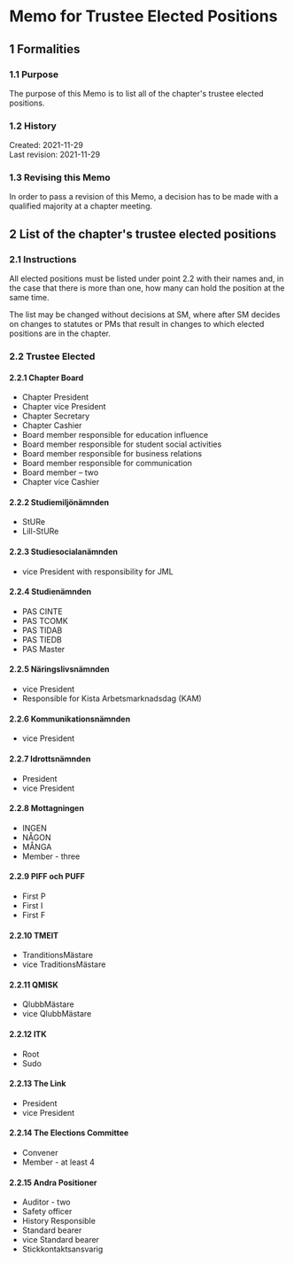 # Memo for Trustee Elected Positions

## 1 Formalities

### 1.1 Purpose

The purpose of this Memo is to list all of the chapter's trustee elected positions.

### 1.2 History

Created: 2021-11-29  
Last revision: 2021-11-29

### 1.3 Revising this Memo

In order to pass a revision of this Memo, a decision has to be made with a qualified majority at a chapter meeting.

## 2 List of the chapter's trustee elected positions

### 2.1 Instructions

All elected positions must be listed under point 2.2 with their names and, in the case that there is more than one, how many can hold the position at the same time.

The list may be changed without decisions at SM, where after SM decides on changes to statutes or PMs that result in changes to which elected positions are in the chapter.

### 2.2 Trustee Elected

#### 2.2.1 Chapter Board

- Chapter President
- Chapter vice President
- Chapter Secretary
- Chapter Cashier
- Board member responsible for education influence
- Board member responsible for student social activities
- Board member responsible for business relations
- Board member responsible for communication
- Board member – two
- Chapter vice Cashier

#### 2.2.2 Studiemiljönämnden

- StURe
- Lill-StURe

#### 2.2.3 Studiesocialanämnden

- vice President with responsibility for JML

#### 2.2.4 Studienämnden

- PAS CINTE
- PAS TCOMK
- PAS TIDAB
- PAS TIEDB
- PAS Master

#### 2.2.5 Näringslivsnämnden

- vice President
- Responsible for Kista Arbetsmarknadsdag (KAM)

#### 2.2.6 Kommunikationsnämnden

- vice President

#### 2.2.7 Idrottsnämnden

- President
- vice President

#### 2.2.8 Mottagningen

- INGEN
- NÅGON
- MÅNGA
- Member - three

#### 2.2.9 PIFF och PUFF

- First P
- First I
- First F

#### 2.2.10 TMEIT

- TranditionsMästare
- vice TraditionsMästare

#### 2.2.11 QMISK

- QlubbMästare
- vice QlubbMästare

#### 2.2.12 ITK

- Root
- Sudo

#### 2.2.13 The Link

- President
- vice President

#### 2.2.14 The Elections Committee

- Convener
- Member - at least 4

#### 2.2.15 Andra Positioner

- Auditor - two
- Safety officer
- History Responsible
- Standard bearer
- vice Standard bearer
- Stickkontaktsansvarig
